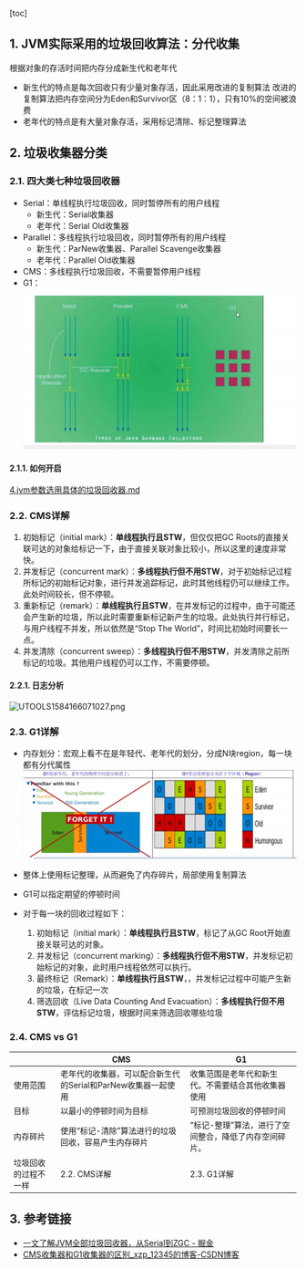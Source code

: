 [toc]
 

## 1. JVM实际采用的垃圾回收算法：分代收集

根据对象的存活时间把内存分成新生代和老年代
- 新生代的特点是每次回收只有少量对象存活，因此采用改进的复制算法
改进的复制算法把内存空间分为Eden和Survivor区（8：1：1），只有10%的空间被浪费
- 老年代的特点是有大量对象存活，采用标记清除、标记整理算法

## 2. 垃圾收集器分类


### 2.1. 四大类七种垃圾回收器
- Serial：单线程执行垃圾回收，同时暂停所有的用户线程
    - 新生代：Serial收集器
    - 老年代：Serial Old收集器
- Parallel：多线程执行垃圾回收，同时暂停所有的用户线程
    - 新生代：ParNew收集器、Parallel Scavenge收集器
    - 老年代：Parallel Old收集器
- CMS：多线程执行垃圾回收，不需要暂停用户线程
- G1：
![](https://raw.githubusercontent.com/TDoct/images/master/img/20191230161734.png)

#### 2.1.1. 如何开启
[4.jvm参数选用具体的垃圾回收器.md](4.jvm参数选用具体的垃圾回收器.md)
### 2.2. CMS详解

1. 初始标记（initial mark）：**单线程执行且STW**，但仅仅把GC Roots的直接关联可达的对象给标记一下，由于直接关联对象比较小，所以这里的速度非常快。
2. 并发标记（concurrent mark）：**多线程执行但不用STW**，对于初始标记过程所标记的初始标记对象，进行并发追踪标记，此时其他线程仍可以继续工作。此处时间较长，但不停顿。
3. 重新标记（remark）：**单线程执行且STW**，在并发标记的过程中，由于可能还会产生新的垃圾，所以此时需要重新标记新产生的垃圾。此处执行并行标记，与用户线程不并发，所以依然是“Stop The World”，时间比初始时间要长一点。
4. 并发清除（concurrent sweep）：**多线程执行但不用STW**，并发清除之前所标记的垃圾。其他用户线程仍可以工作，不需要停顿。


#### 2.2.1. 日志分析
![UTOOLS1584166071027.png](https://user-gold-cdn.xitu.io/2020/3/14/170d7a7f13d3d71e?w=1732&h=729&f=png&s=1125732)

### 2.3. G1详解
- 内存划分：宏观上看不在是年轻代、老年代的划分，分成N块region，每一块都有分代属性
![](https://raw.githubusercontent.com/TDoct/images/master/img/20200314145511.png)
- 整体上使用标记整理，从而避免了内存碎片，局部使用复制算法
- G1可以指定期望的停顿时间
- 对于每一块的回收过程如下：

    1. 初始标记（initial mark）：**单线程执行且STW**，标记了从GC Root开始直接关联可达的对象。
    2. 并发标记（concurrent marking）：**多线程执行但不用STW**，并发标记初始标记的对象，此时用户线程依然可以执行。
    3. 最终标记（Remark）：**单线程执行且STW**，，并发标记过程中可能产生新的垃圾，在标记一次
    4. 筛选回收（Live Data Counting And Evacuation）：**多线程执行但不用STW**，评估标记垃圾，根据时间来筛选回收哪些垃圾





### 2.4. CMS vs G1
|                    |                           CMS                            |                        G1                         |
| ------------------ | -------------------------------------------------------- | ------------------------------------------------- |
| 使用范围            | 老年代的收集器，可以配合新生代的Serial和ParNew收集器一起使用 | 收集范围是老年代和新生代。不需要结合其他收集器使用    |
| 目标           | 以最小的停顿时间为目标                                     | 可预测垃圾回收的停顿时间                            |
| 内存碎片            | 使用“标记-清除”算法进行的垃圾回收，容易产生内存碎片          | “标记-整理”算法，进行了空间整合，降低了内存空间碎片。 |
| 垃圾回收的过程不一样 | 2.2. CMS详解                                              |                                                  2.3. G1详解 |

## 3. 参考链接

- [一文了解JVM全部垃圾回收器，从Serial到ZGC \- 掘金](https://juejin.im/post/5bade237e51d450ea401fd71)
- [CMS收集器和G1收集器的区别\_xzp\_12345的博客\-CSDN博客](https://blog.csdn.net/xzp_12345/article/details/81839026)


